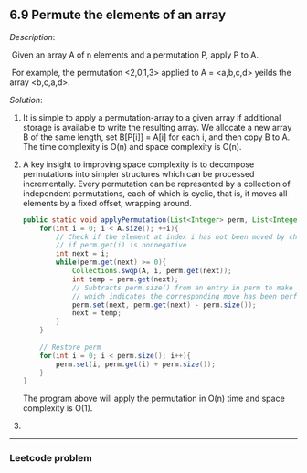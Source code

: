 ## 6.9 Permute the elements of an array

*Description*:

​		Given an array A of n elements and a permutation P, apply P to A.

​		For example, the permutation <2,0,1,3> applied to A = <a,b,c,d> yeilds the array <b,c,a,d>.

*Solution*:

1. It is simple to apply a permutation-array to a given array if additional storage is available to write the resulting array. We allocate a new array B of the same length, set B[P[i]] = A[i] for each i, and then copy B to A. The time complexity is O(n) and space complexity is O(n).

2. A key insight to improving space complexity is to decompose permutations into simpler structures which can be processed incrementally.  Every permutation can be represented by a collection of independent permutations, each of which is cyclic, that is, it moves all elements by a fixed offset, wrapping around.

   ```java
   public static void applyPermutation(List<Integer> perm, List<Integer> A){
       for(int i = 0; i < A.size(); ++i){
           // Check if the element at index i has not been moved by checking 
           // if perm.get(i) is nonnegative
           int next = i;
           while(perm.get(next) >= 0){
               Collections.swqp(A, i, perm.get(next));
               int temp = perm.get(next);
               // Subtracts perm.size() from an entry in perm to make it negative.
               // which indicates the corresponding move has been performed.
               perm.set(next, perm.get(next) - perm.size());
               next = temp;
           }
       }
       
       // Restore perm
       for(int i = 0; i < perm.size(); i++){
           perm.set(i, perm.get(i) + perm.size());
       }
   }
   ```

   The program above will apply the permutation in O(n) time and space complexity is O(1).

3. 

***

### Leetcode problem

